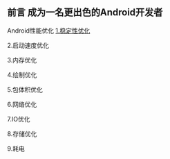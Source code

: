 前言
成为一名更出色的Android开发者
---


Android性能优化
[1.稳定性优化](https://www.jianshu.com/p/7d2f651b6d09)

2.启动速度优化

3.内存优化

4.绘制优化

5.包体积优化

6.网络优化

7.IO优化

8.存储优化

9.耗电
